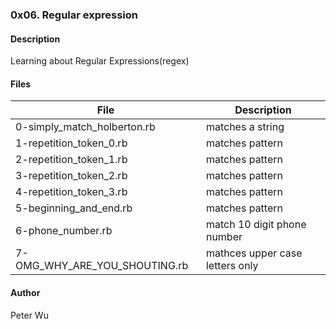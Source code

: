 ### 0x06. Regular expression

#### Description
Learning about Regular Expressions(regex)


#### Files
File | Description
---|---
0-simply\_match\_holberton.rb | matches a string
1-repetition\_token\_0.rb | matches pattern
2-repetition\_token\_1.rb | matches pattern
3-repetition\_token\_2.rb | matches pattern
4-repetition\_token\_3.rb | matches pattern
5-beginning\_and\_end.rb | matches pattern
6-phone\_number.rb | match 10 digit phone number
7-OMG\_WHY\_ARE\_YOU\_SHOUTING.rb | mathces upper case letters only


#### Author
Peter Wu



